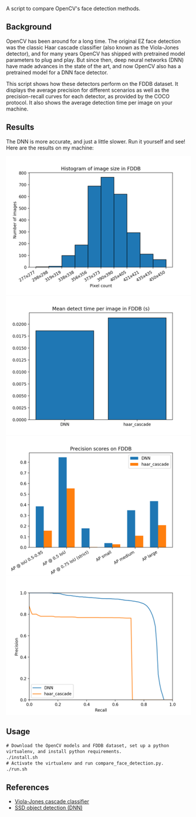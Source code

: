A script to compare OpenCV's face detection methods.

## Background

OpenCV has been around for a long time. The original EZ face detection was the classic Haar cascade classifier (also known as the Viola-Jones detector), and for many years OpenCV has shipped with pretrained model parameters to plug and play. But since then, deep neural networks (DNN) have made advances in the state of the art, and now OpenCV also has a pretrained model for a DNN face detector.

This script shows how these detectors perform on the FDDB dataset. It displays the average precision for different scenarios as well as the precision-recall curves for each detector, as provided by the COCO protocol. It also shows the average detection time per image on your machine.

## Results

The DNN is more accurate, and just a little slower. Run it yourself and see! Here are the results on my machine:

![FDDB image size histogram](/results/01_FDDB_image_size_histogram.png?raw=true)
![Mean detect time](/results/02_mean_detect_time.png?raw=true)
![Average precision scores](/results/03_average_precision_scores.png?raw=true)
![PR curves](/results/04_PR_curves.png?raw=true)

## Usage

```
# Download the OpenCV models and FDDB dataset, set up a python virtualenv, and install python requirements.
./install.sh
# Activate the virtualenv and run compare_face_detection.py.
./run.sh
```

## References

- [Viola-Jones cascade classifier](https://www.cs.cmu.edu/~efros/courses/LBMV07/Papers/viola-cvpr-01.pdf)
- [SSD object detection (DNN)](https://arxiv.org/abs/1512.02325)
